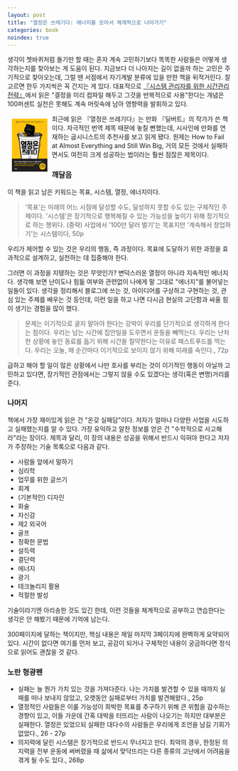 ```yaml
---
layout: post
title: "열정은 쓰레기다: 에너지를 모아서 체계적으로 나아가기"
categories: book
noindex: true
---
```


생각이 쳇바퀴처럼 돌기만 할 때는 혼자 계속 고민하기보다 똑똑한 사람들은 어떻게 생각하는지를 찾아보는 게 도움이 된다. 지금보다 더 나아지는 길이 없을까 하는 고민은 주기적으로 찾아오는데, 그럴 땐 서점에서 자기계발 분류에 있을 만한 책을 뒤적거린다. 잘 고르면 한두 가지씩은 꼭 건지는 게 있다. 대표적으로 [『시스템 관리자를 위한 시간관리 전략』](http://www.4four.us/article/2013/09/time-management-for-system-administrators)에서 읽은 "결정을 미리 컴파일 해두고 그것을 반복적으로 사용"한다는 개념은 100퍼센트 실천은 못해도 계속 머릿속에 남아 영향력을 발휘하고 있다.

<img style="float: left; margin: 10px;" src="/assets/book_cover/9791186659373.jpg" width="80px">최근에 읽은 『열정은 쓰레기다』는 만화  『딜버트』의 작가가 쓴 책이다. 자극적인 번역 제목 때문에 놓칠 뻔했는데, 시사인에 만화를 연재하는 굽시니스트의 추천사를 보고 읽게 됐다. 원제는 How to Fail at Almost Everything and Still Win Big, 거의 모든 것에서 실패하면서도 여전히 크게 성공하는 법이라는 훨씬 점잖은 제목이다.<!--more-->

### 깨달음

이 책을 읽고 남은 키워드는 목표, 시스템, 열정, 에너지이다.

> '목표'는 미래의 어느 시점에 달성할 수도, 달성하지 못할 수도 있는 구체적인 주제이다. '시스템'은 장기적으로 행복해질 수 있는 가능성을 높이기 위해 정기적으로 하는 행위다. (중략) 사업에서 '100만 달러 벌기'는 목표지만 '계속해서 창업하기'는 시스템이다, 50p

우리가 제어할 수 있는 것은 우리의 행동, 즉 과정이다. 목표에 도달하기 위한 과정을 효과적으로 설계하고, 실천하는 데 집중해야 한다.

그러면 이 과정을 지탱하는 것은 무엇인가? 변덕스러운 열정이 아니라 지속적인 에너지다. 생각해 보면 난이도나 힘듦 여부와 관련없이 나에게 말 그대로 "에너지"를 불어넣는 일들이 있다. 생각을 정리해서 블로그에 쓰는 것, 아이디어를 구상하고 구현하는 것, 관심 있는 주제를 배우는 것 등인데, 이런 일을 하고 나면 다시금 현실의 고단함과 싸울 힘이 생기는 경험을 많이 했다.

> 문제는 이기적으로 굴지 말아야 한다는 강박이 우리를 단기적으로 생각하게 한다는 점이다. 우리는 남는 시간에 집안일을 도우면서 운동을 빼먹는다. 우리는 난처한 상황에 놓인 동료를 돕기 위해 시간을 절약한다는 이유로 패스트푸드를 먹는다. 우리는 오늘, 매 순간마다 이기적으로 보이지 않기 위해 미래를 속인다., 72p

급하고 해야 할 일이 많은 상황에서 나만 호사를 부리는 것이 이기적인 행동이 아닐까 고민하고 있다면, 장기적인 관점에서는 그렇지 않을 수도 있겠다는 생각(혹은 변명)거리를 준다.

### 나머지

책에서 가장 재미있게 읽은 건 "온갖 실패담"이다. 저자가 얼마나 다양한 사업을 시도하고 실패했는지를 알 수 있다. 가장 유익하고 알찬 정보를 얻은 건 "수학적으로 사고해라"라는 장이다. 제목과 달리, 이 장의 내용은 성공을 위해서 반드시 익혀야 한다고 저자가 주장하는 기술 목록으로 다음과 같다.

- 사람들 앞에서 말하기
- 심리학
- 업무를 위한 글쓰기
- 회계
- (기본적인) 디자인
- 화술
- 자신감
- 제2 외국어
- 골프
- 정확한 문법
- 설득력
- 결단력
- 에너지
- 광기
- 테크놀리지 활용
- 적절한 발성

기술이라기엔 아리송한 것도 있긴 한데, 이런 것들을 체계적으로 공부하고 연습한다는 생각은 안 해봤기 때문에 기억에 남는다.

300페이지에 달하는 책이지만, 핵심 내용은 제일 마지막 3페이지에 완벽하게 요약되어 있다. 시간이 없다면 여기를 먼저 보고, 공감이 되거나 구체적인 내용이 궁금하다면 정식으로 읽어도 괜찮을 것 같다.

### 노란 형광펜

- 실패는 늘 뭔가 가치 있는 것을 가져다준다. 나는 가치를 발견할 수 있을 때까지 실패를 떠나 보내지 않았고, 오랫동안 실패로부터 가치를 발견해왔다., 25p
- 열정적인 사람들은 이룰 가능성이 희박한 목표를 추구하기 위해 큰 위험을 감수하는 경향이 있고, 이들 가운데 간혹 대박을 터뜨리는 사람이 나오기는 하지만 대부분은 실패한다. 열정은 있었으되 실패한 대다수의 사람들은 우리에게 조언을 남길 기회가 없었다., 26 - 27p
- 의지력에 달린 시스템은 장기적으로 반드시 무너지고 만다. 최악의 경우, 한정된 의지력을 전부 운동에 써버렸을 때 삶에서 맞닥뜨리는 다른 종류의 고난에서 어려움을 겪게 될 수도 있다., 268p